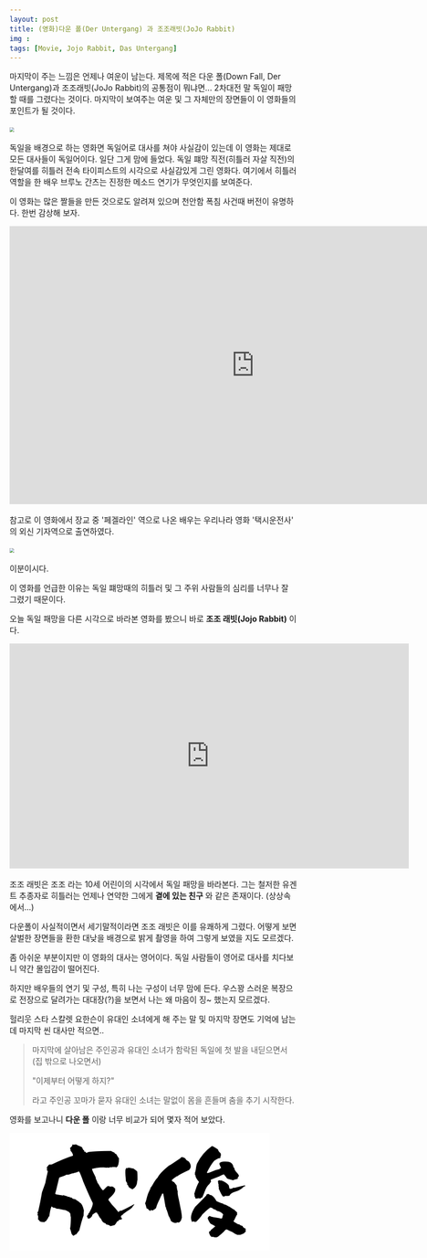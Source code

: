 ```yaml
---
layout: post
title: (영화)다운 폴(Der Untergang) 과 조조래빗(JoJo Rabbit)
img : 
tags: [Movie, Jojo Rabbit, Das Untergang]
---
```




마지막이 주는 느낌은 언제나 여운이 남는다. 제목에 적은 다운 폴(Down Fall, Der Untergang)과 조조래빗(JoJo Rabbit)의 공통점이 뭐냐면... 2차대전 말 독일이 패망할 때를 그렸다는 것이다. 마지막이 보여주는 여운 및 그 자체만의 장면들이 이 영화들의 포인트가 될 것이다. 



<img src="https://blog.jinbo.net/attach/292/1134919084.jpg" style="zoom:50%;" />



독일을 배경으로 하는 영화면 독일어로 대사를 쳐야 사실감이 있는데 이 영화는 제대로 모든 대사들이 독일어이다. 일단 그게 맘에 들었다. 독일 퍠망 직전(히틀러 자살 직전)의 한달여를 히틀러 전속 타이피스트의 시각으로 사실감있게 그린 영화다. 여기에서 히틀러 역할을 한 배우 브루노 간츠는 진정한 메소드 연기가 무엇인지를 보여준다.  

이 영화는 많은 짤들을 만든 것으로도 알려져 있으며 천안함 폭침 사건때 버전이 유명하다. 한번 감상해 보자.



<iframe width="857" height="487" src="https://www.youtube.com/embed/Qj5ccZ6YbcY" frameborder="0" allow="accelerometer; autoplay; encrypted-media; gyroscope; picture-in-picture" allowfullscreen></iframe>



참고로 이 영화에서 장교 중 '페겔라인' 역으로 나온 배우는 우리나라 영화 '택시운전사' 의 외신 기자역으로 출연하였다. 



<img src="https://postfiles.pstatic.net/20140211_2/enitel00_1392085181533o1x1D_JPEG/Fegelein.png?type=w2" style="zoom:50%;" />



이분이시다. 



이 영화를 언급한 이유는 독일 퍠망때의 히틀러 및 그 주위 사람들의 심리를 너무나 잘 그렸기 때문이다. 



오늘 독일 패망을 다른 시각으로 바라본 영화를 봤으니 바로 **조조 래빗(Jojo Rabbit)** 이다.



<iframe width="700" height="394" src="https://www.youtube.com/embed/VTqd4yNFuSw" frameborder="0" allow="accelerometer; autoplay; encrypted-media; gyroscope; picture-in-picture" allowfullscreen></iframe>



조조 래빗은 조조 라는 10세 어린이의 시각에서 독일 패망을 바라본다. 그는 철저한 유겐트 추종자로 히틀러는 언제나 연약한 그에게 **곁에 있는 친구** 와 같은 존재이다. (상상속에서...)

다운폴이 사실적이면서 세기말적이라면 조조 래빗은 이를 유쾌하게 그렸다. 어떻게 보면 살벌한 장면들을 환한 대낮을 배경으로 밝게 촬영을 하여 그렇게 보였을 지도 모르겠다. 

좀 아쉬운 부분이지만 이 영화의 대사는 영어이다. 독일 사람들이 영어로 대사를 치다보니 약간 몰입감이 떨어진다. 

하지만 배우들의 연기 및 구성, 특히 나는 구성이 너무 맘에 든다. 우스꽝 스러운 복장으로 전장으로 달려가는 대대장(?)을 보면서 나는 왜 마음이 징~ 했는지 모르겠다. 

헐리웃 스타 스칼렛 요한슨이 유대인 소녀에게 해 주는 말 및 마지막 장면도 기억에 남는데 마지막 씬 대사만 적으면..  

> 마지막에 살아남은 주인공과 유대인 소녀가 함락된 독일에 첫 발을 내딛으면서 (집 밖으로 나오면서)
>
>  "이제부터 어떻게 하지?" 
>
> 라고 주인공 꼬마가 묻자 유대인 소녀는 말없이 몸을 흔들며 춤을 추기 시작한다. 



영화를 보고나니 **다운 폴** 이랑 너무 비교가 되어 몇자 적어 보았다.



![](/assets/img/sign.png)



